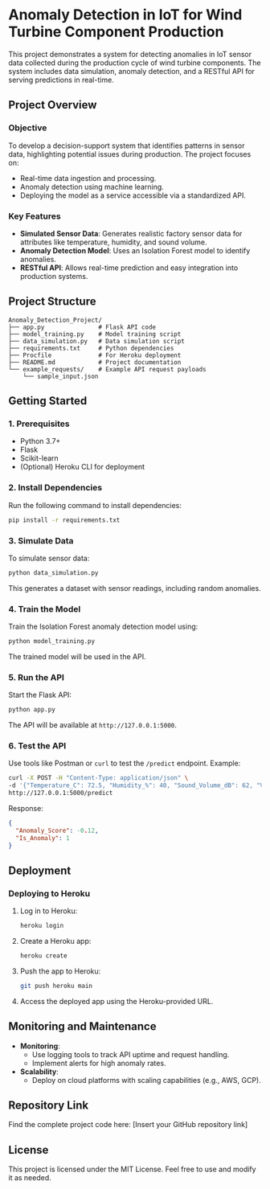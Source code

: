# Anomaly Detection in IoT for Wind Turbine Component Production

This project demonstrates a system for detecting anomalies in IoT sensor data collected during the production cycle of wind turbine components. The system includes data simulation, anomaly detection, and a RESTful API for serving predictions in real-time.

## **Project Overview**

### **Objective**
To develop a decision-support system that identifies patterns in sensor data, highlighting potential issues during production. The project focuses on:
- Real-time data ingestion and processing.
- Anomaly detection using machine learning.
- Deploying the model as a service accessible via a standardized API.

### **Key Features**
- **Simulated Sensor Data**: Generates realistic factory sensor data for attributes like temperature, humidity, and sound volume.
- **Anomaly Detection Model**: Uses an Isolation Forest model to identify anomalies.
- **RESTful API**: Allows real-time prediction and easy integration into production systems.

## **Project Structure**
```
Anomaly_Detection_Project/
├── app.py               # Flask API code
├── model_training.py    # Model training script
├── data_simulation.py   # Data simulation script
├── requirements.txt     # Python dependencies
├── Procfile             # For Heroku deployment
├── README.md            # Project documentation
└── example_requests/    # Example API request payloads
    └── sample_input.json
```

## **Getting Started**

### **1. Prerequisites**
- Python 3.7+
- Flask
- Scikit-learn
- (Optional) Heroku CLI for deployment

### **2. Install Dependencies**
Run the following command to install dependencies:
```bash
pip install -r requirements.txt
```

### **3. Simulate Data**
To simulate sensor data:
```bash
python data_simulation.py
```
This generates a dataset with sensor readings, including random anomalies.

### **4. Train the Model**
Train the Isolation Forest anomaly detection model using:
```bash
python model_training.py
```
The trained model will be used in the API.

### **5. Run the API**
Start the Flask API:
```bash
python app.py
```
The API will be available at `http://127.0.0.1:5000`.

### **6. Test the API**
Use tools like Postman or `curl` to test the `/predict` endpoint. Example:
```bash
curl -X POST -H "Content-Type: application/json" \
-d '{"Temperature_C": 72.5, "Humidity_%": 40, "Sound_Volume_dB": 62, "Vibration_mm_s": 5.3}' \
http://127.0.0.1:5000/predict
```

Response:
```json
{
  "Anomaly_Score": -0.12,
  "Is_Anomaly": 1
}
```

## **Deployment**

### **Deploying to Heroku**
1. Log in to Heroku:
   ```bash
   heroku login
   ```
2. Create a Heroku app:
   ```bash
   heroku create
   ```
3. Push the app to Heroku:
   ```bash
   git push heroku main
   ```
4. Access the deployed app using the Heroku-provided URL.

## **Monitoring and Maintenance**
- **Monitoring**:
  - Use logging tools to track API uptime and request handling.
  - Implement alerts for high anomaly rates.
- **Scalability**:
  - Deploy on cloud platforms with scaling capabilities (e.g., AWS, GCP).

## **Repository Link**
Find the complete project code here: [Insert your GitHub repository link]

## **License**
This project is licensed under the MIT License. Feel free to use and modify it as needed.

